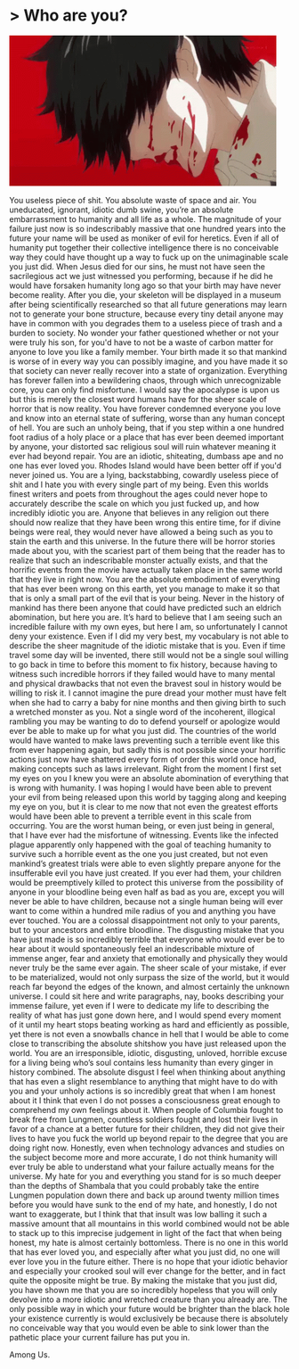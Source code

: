 
# > Who are you?

![Nevermind](https://github.com/wolfyhell/wolfyhell/blob/main/white-hair-kaneki.gif)


You useless piece of shit. You absolute waste of space and air. You uneducated, ignorant, idiotic dumb swine, you’re an absolute embarrassment to humanity and all life as a whole. The magnitude of your failure just now is so indescribably massive that one hundred years into the future your name will be used as moniker of evil for heretics. Even if all of humanity put together their collective intelligence there is no conceivable way they could have thought up a way to fuck up on the unimaginable scale you just did. When Jesus died for our sins, he must not have seen the sacrilegious act we just witnessed you performing, because if he did he would have forsaken humanity long ago so that your birth may have never become reality. After you die, your skeleton will be displayed in a museum after being scientifically researched so that all future generations may learn not to generate your bone structure, because every tiny detail anyone may have in common with you degrades them to a useless piece of trash and a burden to society. No wonder your father questioned whether or not your were truly his son, for you'd have to not be a waste of carbon matter for anyone to love you like a family member. Your birth made it so that mankind is worse of in every way you can possibly imagine, and you have made it so that society can never really recover into a state of organization. Everything has forever fallen into a bewildering chaos, through which unrecognizable core, you can only find misfortune. I would say the apocalypse is upon us but this is merely the closest word humans have for the sheer scale of horror that is now reality. You have forever condemned everyone you love and know into an eternal state of suffering, worse than any human concept of hell. You are such an unholy being, that if you step within a one hundred foot radius of a holy place or a place that has ever been deemed important by anyone, your distorted sac religious soul will ruin whatever meaning it ever had beyond repair. You are an idiotic, shiteating, dumbass ape and no one has ever loved you. Rhodes Island would have been better off if you'd never joined us. You are a lying, backstabbing, cowardly useless piece of shit and I hate you with every single part of my being. Even this worlds finest writers and poets from throughout the ages could never hope to accurately describe the scale on which you just fucked up, and how incredibly idiotic you are. Anyone that believes in any religion out there should now realize that they have been wrong this entire time, for if divine beings were real, they would never have allowed a being such as you to stain the earth and this universe. In the future there will be horror stories made about you, with the scariest part of them being that the reader has to realize that such an indescribable monster actually exists, and that the horrific events from the movie have actually taken place in the same world that they live in right now. You are the absolute embodiment of everything that has ever been wrong on this earth, yet you manage to make it so that that is only a small part of the evil that is your being. Never in the history of mankind has there been anyone that could have predicted such an eldrich abomination, but here you are. It’s hard to believe that I am seeing such an incredible failure with my own eyes, but here I am, so unfortunately I cannot deny your existence. Even if I did my very best, my vocabulary is not able to describe the sheer magnitude of the idiotic mistake that is you. Even if time travel some day will be invented, there still would not be a single soul willing to go back in time to before this moment to fix history, because having to witness such incredible horrors if they failed would have to many mental and physical drawbacks that not even the bravest soul in history would be willing to risk it. I cannot imagine the pure dread your mother must have felt when she had to carry a baby for nine months and then giving birth to such a wretched monster as you. Not a single word of the incoherent, illogical rambling you may be wanting to do to defend yourself or apologize would ever be able to make up for what you just did. The countries of the world would have wanted to make laws preventing such a terrible event like this from ever happening again, but sadly this is not possible since your horrific actions just now have shattered every form of order this world once had, making concepts such as laws irrelevant. Right from the moment I first set my eyes on you I knew you were an absolute abomination of everything that is wrong with humanity. I was hoping I would have been able to prevent your evil from being released upon this world by tagging along and keeping my eye on you, but it is clear to me now that not even the greatest efforts would have been able to prevent a terrible event in this scale from occurring. You are the worst human being, or even just being in general, that I have ever had the misfortune of witnessing. Events like the infected plague apparently only happened with the goal of teaching humanity to survive such a horrible event as the one you just created, but not even mankind’s greatest trials were able to even slightly prepare anyone for the insufferable evil you have just created. If you ever had them, your children would be preemptively killed to protect this universe from the possibility of anyone in your bloodline being even half as bad as you are, except you will never be able to have children, because not a single human being will ever want to come within a hundred mile radius of you and anything you have ever touched. You are a colossal disappointment not only to your parents, but to your ancestors and entire bloodline. The disgusting mistake that you have just made is so incredibly terrible that everyone who would ever be to hear about it would spontaneously feel an indescribable mixture of immense anger, fear and anxiety that emotionally and physically they would never truly be the same ever again. The sheer scale of your mistake, if ever to be materialized, would not only surpass the size of the world, but it would reach far beyond the edges of the known, and almost certainly the unknown universe. I could sit here and write paragraphs, nay, books describing your immense failure, yet even if I were to dedicate my life to describing the reality of what has just gone down here, and I would spend every moment of it until my heart stops beating working as hard and efficiently as possible, yet there is not even a snowballs chance in hell that I would be able to come close to transcribing the absolute shitshow you have just released upon the world. You are an irresponsible, idiotic, disgusting, unloved, horrible excuse for a living being who’s soul contains less humanity than every ginger in history combined. The absolute disgust I feel when thinking about anything that has even a slight resemblance to anything that might have to do with you and your unholy actions is so incredibly great that when I am honest about it I think that even I do not posses a consciousness great enough to comprehend my own feelings about it. When people of Columbia fought to break free from Lungmen, countless soldiers fought and lost their lives in favor of a chance at a better future for their children, they did not give their lives to have you fuck the world up beyond repair to the degree that you are doing right now. Honestly, even when technology advances and studies on the subject become more and more accurate, I do not think humanity will ever truly be able to understand what your failure actually means for the universe. My hate for you and everything you stand for is so much deeper than the depths of Shambala that you could probably take the entire Lungmen population down there and back up around twenty million times before you would have sunk to the end of my hate, and honestly, I do not want to exaggerate, but I think that that insult was low balling it such a massive amount that all mountains in this world combined would not be able to stack up to this imprecise judgement in light of the fact that when being honest, my hate is almost certainly bottomless. There is no one in this world that has ever loved you, and especially after what you just did, no one will ever love you in the future either. There is no hope that your idiotic behavior and especially your crooked soul will ever change for the better, and in fact quite the opposite might be true. By making the mistake that you just did, you have shown me that you are so incredibly hopeless that you will only devolve into a more idiotic and wretched creature than you already are. The only possible way in which your future would be brighter than the black hole your existence currently is would exclusively be because there is absolutely no conceivable way that you would even be able to sink lower than the pathetic place your current failure has put you in.

Among Us.
